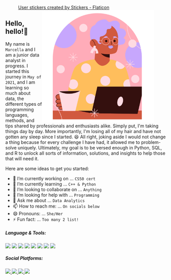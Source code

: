 <figure>
  <a href="https://www.flaticon.com/free-stickers/user" title="user stickers" target="_blank">User stickers created by Stickers - Flaticon</a>
  <img align=right height="350" src="https://github.com/MarcellaHarr/marcellaharr.github.io/blob/main/woman_clipart.png?raw=true" alt="missing"/>
</figure>


## Hello, hello!👋

My name is `Marcella` and I am a junior data analyst in progress. I started this journey in `May of 2021`, and I am learning so much about data, the different types of programming languages, methods, and tips shared by professionals and enthusiasts alike. Simply put, I'm taking things day by day. More importantly, I'm losing all of my hair and have not gotten any sleep since I started. :laughing: All right, joking aside I would not change a thing because for every challenge I have had, it allowed me to problem-solve uniquely. Ultimately, my goal is to be versed enough in Python, SQL, and R to unlock all sorts of information, solutions, and insights to help those that will need it.


 Here are some ideas to get you started:
 - 🔭 I’m currently working on ...  `CS50 cert`
 - 🌱 I’m currently learning ... `C++ & Python`
 - 👯 I’m looking to collaborate on ... `Anything`
 - 🤔 I’m looking for help with ... `Programming`
 - 💬 Ask me about ... `Data Analytics`
 - 📫 How to reach me: ... `On socials below`
 - 😄 Pronouns: ... `She/Her`
 - ⚡ Fun fact: ... `Too many 2 list!`

##### Language & Tools:

<img height=70 src="https://cdn.jsdelivr.net/gh/devicons/devicon/icons/cplusplus/cplusplus-original.svg"/>  <img height=70 src="https://cdn.jsdelivr.net/gh/devicons/devicon/icons/html5/html5-original.svg"/>  <img height=70 src="https://cdn.jsdelivr.net/gh/devicons/devicon/icons/jupyter/jupyter-original-wordmark.svg" />  <img height=70 src="https://cdn.jsdelivr.net/gh/devicons/devicon/icons/mysql/mysql-original-wordmark.svg" />  <img height=70 src="https://cdn.jsdelivr.net/gh/devicons/devicon/icons/python/python-original.svg" />   <img height=70 src="https://cdn.jsdelivr.net/gh/devicons/devicon/icons/rstudio/rstudio-plain.svg" />    <img height=70 src="https://cdn.jsdelivr.net/gh/devicons/devicon/icons/visualstudio/visualstudio-plain.svg" />  <img height=70 src="https://cdn.jsdelivr.net/gh/devicons/devicon/icons/vscode/vscode-original-wordmark.svg" />

##### Social Platforms:

<a href="https://github.com/MarcellaHarr">
    <img height="50" src="https://cdn.jsdelivr.net/gh/devicons/devicon/icons/github/github-original-wordmark.svg"/>
</a>
<a href="https://www.linkedin.com/in/marcellalharris">
    <img height="50" src="https://cdn.jsdelivr.net/gh/devicons/devicon/icons/linkedin/linkedin-plain.svg"/>
</a>
<a href="https://www.kaggle.com/marcellaharris">
    <img height="50" src="https://cdn.jsdelivr.net/gh/devicons/devicon/icons/kaggle/kaggle-original-wordmark.svg"/>
</a>
<a href="https://twitter.com/cellaharris">
    <img height="50" src="https://cdn.jsdelivr.net/gh/devicons/devicon/icons/twitter/twitter-original.svg"/>
</a>
